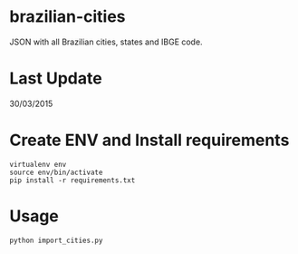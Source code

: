 # brazilian-cities

JSON with all Brazilian cities, states and IBGE code.

Last Update
===========

30/03/2015

Create ENV and Install requirements
===================================

```shell
virtualenv env
source env/bin/activate
pip install -r requirements.txt
```

Usage
=====

```python
python import_cities.py
```
